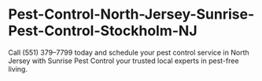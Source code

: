 # Pest-Control-North-Jersey-Sunrise-Pest-Control-Stockholm-NJ
Call (551) 379–7799 today and schedule your pest control service in North Jersey with Sunrise Pest Control your trusted local experts in pest-free living.

